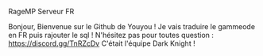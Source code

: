 RageMP Serveur FR 



Bonjour, Bienvenue sur le Github de Youyou !
Je vais traduire le gammeode en FR puis rajouter le sql !
N'hésitez pas pour toutes question : https://discord.gg/TnRZcDv
C'était l'équipe Dark Knight !
